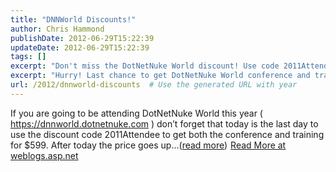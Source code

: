 ```yaml
---
title: "DNNWorld Discounts!"
author: Chris Hammond
publishDate: 2012-06-29T15:22:39
updateDate: 2012-06-29T15:22:39
tags: []
excerpt: "Don't miss the DotNetNuke World discount! Use code 2011Attendee for conference and training at $599 today."
excerpt: "Hurry! Last chance to get DotNetNuke World conference and training for $599 with code 2011Attendee. Don't miss out on this deal! Read more at weblogs.asp.net."
url: /2012/dnnworld-discounts  # Use the generated URL with year
---
```

If you are going to be attending DotNetNuke World this year ( https://dnnworld.dotnetnuke.com ) don’t forget that today is the last day to use the discount code 2011Attendee to get both the conference and training for $599. After today the price goes up...(<a href="https://weblogs.asp.net/christoc/archive/2012/06/29/dnnworld-discounts.aspx">read more</a>)<img src="https://weblogs.asp.net/aggbug.aspx?PostID=8671693" width="1" height="1"> <a href="https://weblogs.asp.net/christoc/archive/2012/06/29/dnnworld-discounts.aspx">Read More at weblogs.asp.net</a>



